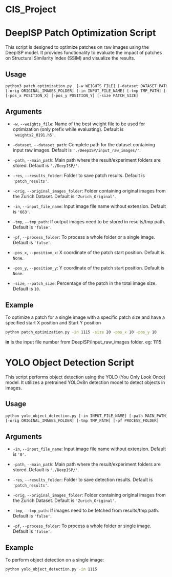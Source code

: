 # CIS_Project

<!-- Command to generate raw images with patch from raw images
```bash
python3 patch_gen.py --input_dir input_raw_images --output_dir raw_images_patch --start_pos 50 50 --patch_area 0.1
```


Command to generate ssim score between final images and final images with patch
```bash
python3 ssim_score_gen.py output_images output_images_patch
```

Go into project folder and then run 

```bash
./automation.sh
``` -->

# DeepISP Patch Optimization Script

This script is designed to optimize patches on raw images using the DeepISP model. It provides functionality to evaluate the impact of patches on Structural Similarity Index (SSIM) and visualize the results.

## Usage

```bash
python3 patch_optimization.py  [-w WEIGHTS_FILE] [-dataset DATASET_PATH] [-path MAIN_PATH] [-res RESULTS_FOLDER]
[-orig ORIGINAL_IMAGES_FOLDER] [-in INPUT_FILE_NAME] [-tmp TMP_PATH] [-pf PROCESS_FOLDER]
[-pos_x POSITION_X] [-pos_y POSITION_Y] [-size PATCH_SIZE]
```


## Arguments

- `-w`, `--weights_file`: Name of the best weight file to be used for optimization (only prefix while evaluating). Default is `'weights2_0191.h5'`.

- `-dataset`, `--dataset_path`: Complete path for the dataset containing input raw images. Default is `'./DeepISP/input_raw_images/'`.

- `-path`, `--main_path`: Main path where the result/experiment folders are stored. Default is `'./DeepISP/'`.

- `-res`, `--results_folder`: Folder to save patch results. Default is `'patch_results'`.

- `-orig`, `--original_images_folder`: Folder containing original images from the Zurich Dataset. Default is `'Zurich_Original'`.

- `-in`, `--input_file_name`: Input image file name without extension. Default is `'663'`.

- `-tmp`, `--tmp_path`: If output images need to be stored in results/tmp path. Default is `'false'`.

- `-pf`, `--process_folder`: To process a whole folder or a single image. Default is `'false'`.

- `-pos_x`, `--position_x`: X coordinate of the patch start position. Default is `None`.

- `-pos_y`, `--position_y`: Y coordinate of the patch start position. Default is `None`.

- `-size`, `--patch_size`: Percentage of the patch in the total image size. Default is `10`.

## Example

To optimize a patch for a single image with a specific patch size and have a specified start X position and Start Y position 

```bash
python patch_optimization.py -in 1115 -size 20 -pos_x 10 -pos_y 10
```



**in** is the input file number from DeepISP/input_raw_images folder. eg: 1115



# YOLO Object Detection Script

This script performs object detection using the YOLO (You Only Look Once) model. It utilizes a pretrained YOLOv8n detection model to detect objects in images.

## Usage

```bash
python yolo_object_detection.py [-in INPUT_FILE_NAME] [-path MAIN_PATH] [-res RESULTS_FOLDER]
[-orig ORIGINAL_IMAGES_FOLDER] [-tmp TMP_PATH] [-pf PROCESS_FOLDER]
```


## Arguments

- `-in`, `--input_file_name`: Input image file name without extension. Default is `'0'`.

- `-path`, `--main_path`: Main path where the result/experiment folders are stored. Default is `'./DeepISP/'`.

- `-res`, `--results_folder`: Folder to save detection results. Default is `'patch_results'`.

- `-orig`, `--original_images_folder`: Folder containing original images from the Zurich Dataset. Default is `'Zurich_Original'`.

- `-tmp`, `--tmp_path`: If images need to be fetched from results/tmp path. Default is `'false'`.

- `-pf`, `--process_folder`: To process a whole folder or single image. Default is `'false'`.

## Example

To perform object detection on a single image:

```bash
python yolo_object_detection.py -in 1115
```